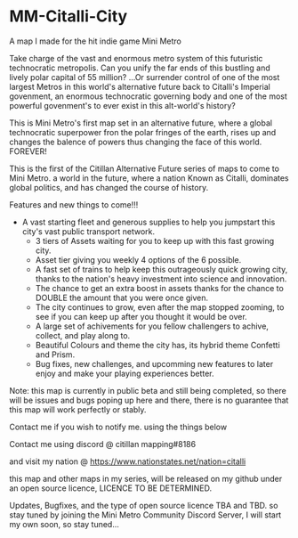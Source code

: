 # MM-Citalli-City
A map I made for the hit indie game Mini Metro

Take charge of the vast and enormous metro system of this futuristic technocratic metropolis. Can you unify the far ends of this bustling and lively polar capital of 55 million?
	...Or surrender control of one of the most largest Metros in this world's alternative future back to Citalli's Imperial govenment, an enormous technocratic governing body and one of the most powerful govenment's to ever exist in this alt-world's history?

This is Mini Metro's first map set in an alternative future, where a global technocratic superpower fron the polar fringes of the earth, rises up and changes the balence of powers thus changing the face of this world. FOREVER!

This is the first of the Citillan Alternative Future series of maps to come to Mini Metro. a world in the future, where a nation Known as Citalli, dominates global politics, and has changed the course of history.

Features and new things to come!!!
	
  * A vast starting fleet and generous supplies to help you jumpstart this city's vast public transport network.
	* 3 tiers of Assets waiting for you to keep up with this fast growing city.
	* Asset tier giving you weekly 4 options of the 6 possible.
	* A fast set of trains to help keep this outrageously quick growing city, thanks to the nation's heavy investment into science and innovation.
	* The chance to get an extra boost in assets thanks for the chance to DOUBLE the amount that you were once given.
	* The city continues to grow, even after the map stopped zooming, to see if you can keep up after you thought it would be over.
	* A large set of achivements for you fellow challengers to achive, collect, and play along to.
	* Beautiful Colours and theme the city has, its hybrid theme Confetti and Prism.
	* Bug fixes, new challenges, and upcomming new features to later enjoy and make your playing experiences better.
	
Note: this map is currently in public beta and still being completed, so there will be issues and bugs poping up here and there, there is no guarantee that this map will work perfectly or stably.

Contact me if you wish to notify me. using the things below
	
Contact me using discord @
	citillan mapping#8186
  
and visit my nation @
	https://www.nationstates.net/nation=citalli
	
this map and other maps in my series, will be released on my github under an open source licence, LICENCE TO BE DETERMINED.

Updates, Bugfixes, and the type of open source licence TBA and TBD. so stay tuned by joining the Mini Metro Community Discord Server, I will start my own soon, so stay tuned...
